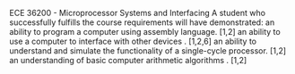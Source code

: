 ECE 36200 - Microprocessor Systems and Interfacing
A student who successfully fulfills the course requirements will have demonstrated:
an ability to program a computer using assembly language. [1,2]
an ability to use a computer to interface with other devices . [1,2,6]
an ability to understand and simulate the functionality of a single-cycle processor. [1,2]
an understanding of basic computer arithmetic algorithms . [1,2]
